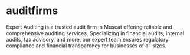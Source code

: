 # auditfirms
Expert Auditing is a trusted audit firm in Muscat offering reliable and comprehensive auditing services. Specializing in financial audits, internal audits, tax advisory, and more, our expert team ensures regulatory compliance and financial transparency for businesses of all sizes. 
